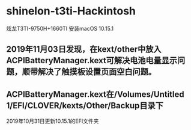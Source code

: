 # shinelon-t3ti-Hackintosh
炫龙T3TI-9750H+1660TI 安装macOS 10.15.1




2019年11月03日发现，在kext/other中放入ACPIBatteryManager.kext可解决电池电量显示问题，顺带解决了触摸板设置页面空白问题。	
---
ACPIBatteryManager.kext在/Volumes/Untitled 1/EFI/CLOVER/kexts/Other/Backup目录下
---


2019年10月31日更新10.15.1的EFI文件夹
